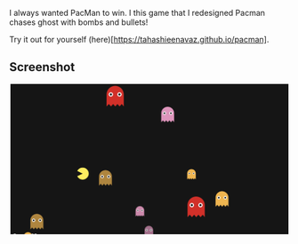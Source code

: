 I always wanted PacMan to win. I this game that I redesigned Pacman chases ghost with bombs and bullets!

Try it out for yourself (here)[https://tahashieenavaz.github.io/pacman].

## Screenshot

<p align="center">
    <img src="art/screenshot.png" width=500 />
</p>
